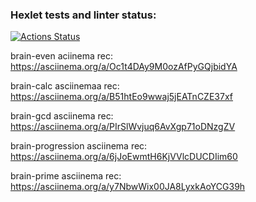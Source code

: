 ### Hexlet tests and linter status:
[![Actions Status](https://github.com/konstantinsereda/python-project-49/actions/workflows/hexlet-check.yml/badge.svg)](https://github.com/konstantinsereda/python-project-49/actions)

brain-even aciinema rec: https://asciinema.org/a/Oc1t4DAy9M0ozAfPyGQjbidYA

brain-calc asciinemaa rec: https://asciinema.org/a/B51htEo9wwaj5jEATnCZE37xf

brain-gcd asciinema rec: https://asciinema.org/a/PIrSlWvjuq6AvXgp71oDNzgZV

brain-progression asciinema rec: https://asciinema.org/a/6jJoEwmtH6KjVVlcDUCDIim60

brain-prime asciinema rec: https://asciinema.org/a/y7NbwWix00JA8LyxkAoYCG39h


